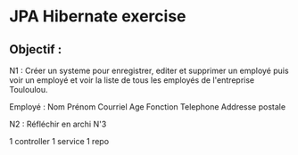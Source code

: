 # JPA Hibernate exercise

## Objectif : 
 
N1 : Créer un systeme pour enregistrer, editer et supprimer un employé puis voir un  employé et voir la liste de tous les employés
de l'entreprise Touloulou.
 
Employé :
Nom
Prénom
Courriel
Age
Fonction
Telephone
Addresse postale
 
N2 : Réfléchir en archi N'3

1 controller
1 service
1 repo